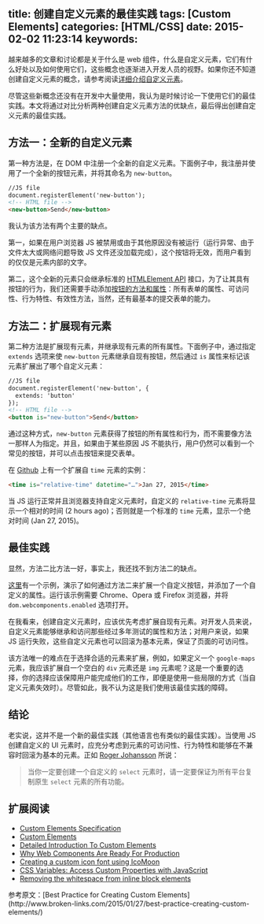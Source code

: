 title: 创建自定义元素的最佳实践
tags: [Custom Elements]
categories: [HTML/CSS]
date: 2015-02-02 11:23:14
keywords:
---

越来越多的文章和讨论都是关于什么是 web 组件，什么是自定义元素，它们有什么好处以及如何使用它们，这些概念也逐渐进入开发人员的视野。如果你还不知道创建自定义元素的概念，请参考阅读[详细介绍自定义元素](http://www.smashingmagazine.com/2014/03/04/introduction-to-custom-elements/)。

尽管这些新概念还没有在开发中大量使用，我认为是时候讨论一下使用它们的最佳实践。本文将通过对比分析两种创建自定义元素方法的优缺点，最后得出创建自定义元素的最佳实践。

<!--more-->

## 方法一：全新的自定义元素

第一种方法是，在 DOM 中注册一个全新的自定义元素。下面例子中，我注册并使用了一个全新的按钮元素，并将其命名为 `new-button`。

```html
//JS file
document.registerElement('new-button');
<!-- HTML file -->
<new-button>Send</new-button>
```
我认为该方法有两个主要的缺点。

第一，如果在用户浏览器 JS 被禁用或由于其他原因没有被运行（运行异常、由于文件太大或网络问题导致 JS 文件还没加载完成），这个按钮将无效，而用户看到的仅仅是元素内部的文字。

第二，这个全新的元素只会继承标准的 [HTMLElement API](https://developer.mozilla.org/en/docs/Web/API/HTMLElement) 接口，为了让其具有按钮的行为，我们还需要手动添加[按钮的方法和属性](https://developer.mozilla.org/en/docs/Web/API/HTMLButtonElement)：所有表单的属性、可访问性、行为特性、有效性方法，当然，还有最基本的提交表单的能力。

## 方法二：扩展现有元素

第二种方法是扩展现有元素，并继承现有元素的所有属性。下面例子中，通过指定 `extends` 选项来使 `new-button` 元素继承自现有按钮，然后通过 `is` 属性来标记该元素扩展出了哪个自定义元素：

```html
//JS file
document.registerElement('new-button', {
  extends: 'button'
});
<!-- HTML file -->
<button is="new-button">Send</button>
```
通过这种方式，`new-button` 元素获得了按钮的所有属性和行为，而不需要像方法一那样人为指定。并且，如果由于某些原因 JS 不能执行，用户仍然可以看到一个常见的按钮，并可以点击按钮来提交表单。

在 [Github](https://github.com/) 上有一个扩展自 `time` 元素的实例：

```html
<time is="relative-time" datetime="…">Jan 27, 2015</time>
```

当 JS 运行正常并且浏览器支持自定义元素时，自定义的 `relative-time` 元素将显示一个相对的时间 (2 hours ago)；否则就是一个标准的 `time` 元素，显示一个绝对时间 (Jan 27, 2015)。


## 最佳实践

显然，方法二比方法一好，事实上，我还找不到方法二的缺点。

[这里](http://jsfiddle.net/stopsatgreen/ru0fqxco/)有一个示例，演示了如何通过方法二来扩展一个自定义按钮，并添加了一个自定义的属性。运行该示例需要 Chrome、Opera 或 Firefox 浏览器，并将 `dom.webcomponents.enabled` 选项打开。

在我看来，创建自定义元素时，应该优先考虑扩展自现有元素。对开发人员来说，自定义元素能够继承和访问那些经过多年测试的属性和方法；对用户来说，如果 JS 运行失败，这些自定义元素也可以回滚为基本元素，保证了页面的可访问性。

该方法唯一的难点在于选择合适的元素来扩展，例如，如果定义一个 `google-maps` 元素，我应该扩展自一个空白的 `div` 元素还是 `img` 元素呢？这是一个重要的选择，你的选择应该保障用户能完成他们的工作，即便是使用一些局限的方式（当自定义元素失效时）。尽管如此，我不认为这是我们使用该最佳实践的障碍。

## 结论

老实说，这并不是一个新的最佳实践（其他语言也有类似的最佳实践）。当使用 JS 创建自定义的 UI 元素时，应充分考虑到元素的可访问性、行为特性和能够在不兼容时回滚为基本的元素。正如 [Roger Johansson](https://twitter.com/rogerjohansson/status/558585728314376194) 所说：

> 当你一定要创建一个自定义的 `select` 元素时，请一定要保证为所有平台复制原生 `select` 元素的所有功能。

## 扩展阅读

- [Custom Elements Specification](http://w3c.github.io/webcomponents/spec/custom/)
- [Custom Elements](http://www.html5rocks.com/zh/tutorials/webcomponents/customelements/)
- [Detailed Introduction To Custom Elements](http://www.smashingmagazine.com/2014/03/04/introduction-to-custom-elements/)
- [Why Web Components Are Ready For Production](http://developer.telerik.com/featured/web-components-ready-production/)
- [Creating a custom icon font using IcoMoon](http://www.broken-links.com/2013/04/04/creating-custom-icon-font-using-icomoon/)
- [CSS Variables: Access Custom Properties with JavaScript](http://www.broken-links.com/2014/08/28/css-variables-updating-custom-properties-javascript/)
- [Removing the whitespace from inline block elements](http://www.broken-links.com/2013/03/25/removing-the-whitespace-from-inline-block-elements/)

<p class="j-quote">参考原文：[Best Practice for Creating Custom Elements](http://www.broken-links.com/2015/01/27/best-practice-creating-custom-elements/)</p>